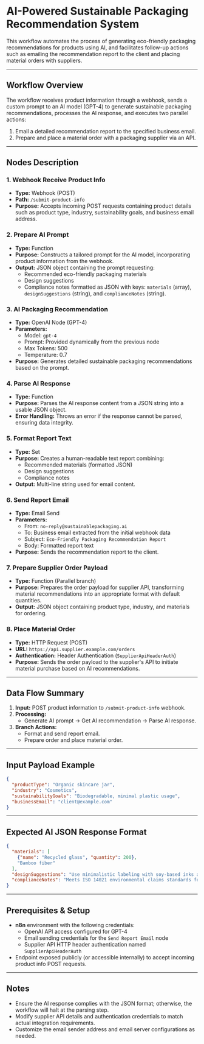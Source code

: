 # AI-Powered Sustainable Packaging Recommendation System

This workflow automates the process of generating eco-friendly packaging recommendations for products using AI, and facilitates follow-up actions such as emailing the recommendation report to the client and placing material orders with suppliers.

---

## Workflow Overview

The workflow receives product information through a webhook, sends a custom prompt to an AI model (GPT-4) to generate sustainable packaging recommendations, processes the AI response, and executes two parallel actions:

1. Email a detailed recommendation report to the specified business email.
2. Prepare and place a material order with a packaging supplier via an API.

---

## Nodes Description

### 1. **Webhook Receive Product Info**
- **Type:** Webhook (POST)
- **Path:** `/submit-product-info`
- **Purpose:** Accepts incoming POST requests containing product details such as product type, industry, sustainability goals, and business email address.

### 2. **Prepare AI Prompt**
- **Type:** Function
- **Purpose:** Constructs a tailored prompt for the AI model, incorporating product information from the webhook.
- **Output:** JSON object containing the prompt requesting:
  - Recommended eco-friendly packaging materials
  - Design suggestions
  - Compliance notes formatted as JSON with keys: `materials` (array), `designSuggestions` (string), and `complianceNotes` (string).

### 3. **AI Packaging Recommendation**
- **Type:** OpenAI Node (GPT-4)
- **Parameters:**
  - Model: `gpt-4`
  - Prompt: Provided dynamically from the previous node
  - Max Tokens: 500
  - Temperature: 0.7
- **Purpose:** Generates detailed sustainable packaging recommendations based on the prompt.

### 4. **Parse AI Response**
- **Type:** Function
- **Purpose:** Parses the AI response content from a JSON string into a usable JSON object.
- **Error Handling:** Throws an error if the response cannot be parsed, ensuring data integrity.

### 5. **Format Report Text**
- **Type:** Set
- **Purpose:** Creates a human-readable text report combining:
  - Recommended materials (formatted JSON)
  - Design suggestions
  - Compliance notes
- **Output:** Multi-line string used for email content.

### 6. **Send Report Email**
- **Type:** Email Send
- **Parameters:**
  - From: `no-reply@sustainablepackaging.ai`
  - To: Business email extracted from the initial webhook data
  - Subject: `Eco-Friendly Packaging Recommendation Report`
  - Body: Formatted report text
- **Purpose:** Sends the recommendation report to the client.

### 7. **Prepare Supplier Order Payload**
- **Type:** Function (Parallel branch)
- **Purpose:** Prepares the order payload for supplier API, transforming material recommendations into an appropriate format with default quantities.
- **Output:** JSON object containing product type, industry, and materials for ordering.

### 8. **Place Material Order**
- **Type:** HTTP Request (POST)
- **URL:** `https://api.supplier.example.com/orders`
- **Authentication:** Header Authentication (`SupplierApiHeaderAuth`)
- **Purpose:** Sends the order payload to the supplier's API to initiate material purchase based on AI recommendations.

---

## Data Flow Summary

1. **Input:** POST product information to `/submit-product-info` webhook.
2. **Processing:**
   - Generate AI prompt → Get AI recommendation → Parse AI response.
3. **Branch Actions:**
   - Format and send report email.
   - Prepare order and place material order.
   
---

## Input Payload Example

```json
{
  "productType": "Organic skincare jar",
  "industry": "Cosmetics",
  "sustainabilityGoals": "Biodegradable, minimal plastic usage",
  "businessEmail": "client@example.com"
}
```

---

## Expected AI JSON Response Format

```json
{
  "materials": [
    {"name": "Recycled glass", "quantity": 200},
    "Bamboo fiber"
  ],
  "designSuggestions": "Use minimalistic labeling with soy-based inks and ensure the packaging is reusable.",
  "complianceNotes": "Meets ISO 14021 environmental claims standards for biodegradable materials."
}
```

---

## Prerequisites & Setup

- **n8n** environment with the following credentials:
  - OpenAI API access configured for GPT-4
  - Email sending credentials for the `Send Report Email` node
  - Supplier API HTTP header authentication named `SupplierApiHeaderAuth`
- Endpoint exposed publicly (or accessible internally) to accept incoming product info POST requests.

---

## Notes

- Ensure the AI response complies with the JSON format; otherwise, the workflow will halt at the parsing step.
- Modify supplier API details and authentication credentials to match actual integration requirements.
- Customize the email sender address and email server configurations as needed.
